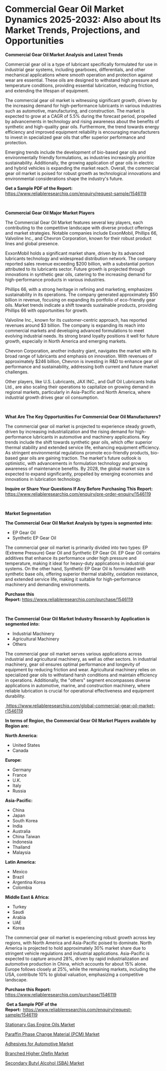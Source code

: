<p><h1>Commercial Gear Oil Market Dynamics 2025-2032: Also about Its Market Trends, Projections, and Opportunities</h1></p><p><strong>Commercial Gear Oil Market Analysis and Latest Trends</strong></p>
<p><p>Commercial gear oil is a type of lubricant specifically formulated for use in industrial gear systems, including gearboxes, differentials, and other mechanical applications where smooth operation and protection against wear are essential. These oils are designed to withstand high pressure and temperature conditions, providing essential lubrication, reducing friction, and extending the lifespan of equipment.</p><p>The commercial gear oil market is witnessing significant growth, driven by the increasing demand for high-performance lubricants in various industries such as automotive, manufacturing, and construction. The market is expected to grow at a CAGR of 5.5% during the forecast period, propelled by advancements in technology and rising awareness about the benefits of synthetic and high-quality gear oils. Furthermore, the trend towards energy efficiency and improved equipment reliability is encouraging manufacturers to invest in specialized gear oils that offer superior performance and protection.</p><p>Emerging trends include the development of bio-based gear oils and environmentally friendly formulations, as industries increasingly prioritize sustainability. Additionally, the growing application of gear oils in electric and hybrid vehicles is expanding the market reach. Overall, the commercial gear oil market is poised for robust growth as technological innovations and environmental considerations shape the industry's future.</p></p>
<p><strong>Get a Sample PDF of the Report:&nbsp;</strong> <a href="https://www.reliableresearchiq.com/enquiry/request-sample/1546119?utm_campaign=1906&utm_medium=2&utm_source=Github&utm_content=ia&utm_term=02042025&utm_id=commercial-gear-oil">https://www.reliableresearchiq.com/enquiry/request-sample/1546119</a></p>
<p>&nbsp;</p>
<p><strong>Commercial Gear Oil Major Market Players</strong></p>
<p><p>The Commercial Gear Oil Market features several key players, each contributing to the competitive landscape with diverse product offerings and market strategies. Notable companies include ExxonMobil, Phillips 66, Valvoline Inc., and Chevron Corporation, known for their robust product lines and global presence.</p><p>ExxonMobil holds a significant market share, driven by its advanced lubricants technology and widespread distribution network. The company reported sales revenue exceeding $200 billion, with a substantial portion attributed to its lubricants sector. Future growth is projected through innovations in synthetic gear oils, catering to the increasing demand for high-performance products in various industries.</p><p>Phillips 66, with a strong heritage in refining and marketing, emphasizes sustainability in its operations. The company generated approximately $50 billion in revenue, focusing on expanding its portfolio of eco-friendly gear oils. Market trends indicate a shift towards sustainable products, providing Phillips 66 with opportunities for growth.</p><p>Valvoline Inc., known for its customer-centric approach, has reported revenues around $3 billion. The company is expanding its reach into commercial markets and developing advanced formulations to meet evolving industrial needs. Its strong brand loyalty positions it well for future growth, especially in North America and emerging markets.</p><p>Chevron Corporation, another industry giant, navigates the market with its broad range of lubricants and emphasis on innovation. With revenues of approximately $246 billion, Chevron is investing in R&D to enhance gear oil performance and sustainability, addressing both current and future market challenges.</p><p>Other players, like U.S. Lubricants, JAX INC., and Gulf Oil Lubricants India Ltd., are also scaling their operations to capitalize on growing demand in regional markets, particularly in Asia-Pacific and North America, where industrial growth drives gear oil consumption.</p></p>
<p>&nbsp;</p>
<p><strong>What Are The Key Opportunities For Commercial Gear Oil Manufacturers?</strong></p>
<p><p>The commercial gear oil market is projected to experience steady growth, driven by increasing industrialization and the rising demand for high-performance lubricants in automotive and machinery applications. Key trends include the shift towards synthetic gear oils, which offer superior thermal stability and extended service life, enhancing equipment efficiency. As stringent environmental regulations promote eco-friendly products, bio-based gear oils are gaining traction. The market's future outlook is optimistic, with advancements in formulation technology and growing awareness of maintenance benefits. By 2028, the global market size is expected to expand significantly, propelled by emerging economies and innovations in lubrication technology.</p></p>
<p><strong>Inquire or Share Your Questions If Any Before Purchasing This Report:</strong> <a href="https://www.reliableresearchiq.com/enquiry/pre-order-enquiry/1546119?utm_campaign=1906&utm_medium=2&utm_source=Github&utm_content=ia&utm_term=02042025&utm_id=commercial-gear-oil">https://www.reliableresearchiq.com/enquiry/pre-order-enquiry/1546119</a></p>
<p>&nbsp;</p>
<p><strong>Market Segmentation</strong></p>
<p><strong>The Commercial Gear Oil Market Analysis by types is segmented into:</strong></p>
<p><ul><li>EP Gear Oil</li><li>Synthetic EP Gear Oil</li></ul></p>
<p><p>The commercial gear oil market is primarily divided into two types: EP (Extreme Pressure) Gear Oil and Synthetic EP Gear Oil. EP Gear Oil contains additives that enhance its performance under high pressure and temperature, making it ideal for heavy-duty applications in industrial gear systems. On the other hand, Synthetic EP Gear Oil is formulated with synthetic base oils, offering superior thermal stability, oxidation resistance, and extended service life, making it suitable for high-performance machinery and demanding environments.</p></p>
<p><strong>Purchase this Report:&nbsp;</strong><a href="https://www.reliableresearchiq.com/purchase/1546119?utm_campaign=1906&utm_medium=2&utm_source=Github&utm_content=ia&utm_term=02042025&utm_id=commercial-gear-oil">https://www.reliableresearchiq.com/purchase/1546119</a></p>
<p>&nbsp;</p>
<p><strong>The Commercial Gear Oil Market Industry Research by Application is segmented into:</strong></p>
<p><ul><li>Industrial Machinery</li><li>Agricultural Machinery</li><li>Others</li></ul></p>
<p><p>The commercial gear oil market serves various applications across industrial and agricultural machinery, as well as other sectors. In industrial machinery, gear oil ensures optimal performance and longevity of equipment by reducing friction and wear. Agricultural machinery relies on specialized gear oils to withstand harsh conditions and maintain efficiency in operations. Additionally, the "others" segment encompasses diverse applications in automotive, marine, and construction machinery, where reliable lubrication is crucial for operational effectiveness and equipment durability.</p></p>
<p><a href="https://www.reliableresearchiq.com/global-commercial-gear-oil-market-r1546119?utm_campaign=1906&utm_medium=2&utm_source=Github&utm_content=ia&utm_term=02042025&utm_id=commercial-gear-oil">&nbsp;https://www.reliableresearchiq.com/global-commercial-gear-oil-market-r1546119</a></p>
<p><strong>In terms of Region, the Commercial Gear Oil Market Players available by Region are:</strong></p>
<p>
    <p> <strong> North America: </strong>
        <ul>
            <li>United States</li>
            <li>Canada</li>
        </ul>
        </p> 
    <p> <strong> Europe: </strong>
        <ul>
            <li>Germany</li>
            <li>France</li>
            <li>U.K.</li>
            <li>Italy</li>
            <li>Russia</li>
        </ul>
        </p> 
    <p> <strong> Asia-Pacific: </strong>
        <ul>
            <li>China</li>
            <li>Japan</li>
            <li>South Korea</li>
            <li>India</li>
            <li>Australia</li>
            <li>China Taiwan</li>
            <li>Indonesia</li>
            <li>Thailand</li>
            <li>Malaysia</li>
        </ul>
        </p> 
    <p> <strong> Latin America: </strong>
        <ul>
            <li>Mexico</li>
            <li>Brazil</li>
            <li>Argentina Korea</li>
            <li>Colombia</li>
        </ul>
        </p> 
    <p> <strong> Middle East & Africa: </strong>
        <ul>
            <li>Turkey</li>
            <li>Saudi</li>
            <li>Arabia</li>
            <li>UAE</li>
            <li>Korea</li>
        </ul>
    </p>
    </p>
<p><p>The commercial gear oil market is experiencing robust growth across key regions, with North America and Asia-Pacific poised to dominate. North America is projected to hold approximately 30% market share due to stringent vehicle regulations and industrial applications. Asia-Pacific is expected to capture around 28%, driven by rapid industrialization and automotive production in China, which accounts for about 15% alone. Europe follows closely at 25%, while the remaining markets, including the USA, contribute 10% to global valuation, emphasizing a competitive landscape.</p></p>
<p><strong>Purchase this Report: </strong><a href="https://www.reliableresearchiq.com/purchase/1546119?utm_campaign=1906&utm_medium=2&utm_source=Github&utm_content=ia&utm_term=02042025&utm_id=commercial-gear-oil">https://www.reliableresearchiq.com/purchase/1546119</a></p>
<p>&nbsp;<strong>Get a Sample PDF of the Report:&nbsp;&nbsp;</strong><a href="https://www.reliableresearchiq.com/enquiry/request-sample/1546119?utm_campaign=1906&utm_medium=2&utm_source=Github&utm_content=ia&utm_term=02042025&utm_id=commercial-gear-oil">https://www.reliableresearchiq.com/enquiry/request-sample/1546119</a></p>
<p><strong></strong></p>
<p><p><a href="https://github.com/omduthkevork/Market-Research-Report-List-1/blob/main/stationary-gas-engine-oils-market.md?utm_campaign=1906&utm_medium=2&utm_source=Github&utm_content=ia&utm_term=02042025&utm_id=commercial-gear-oil">Stationary Gas Engine Oils Market</a></p><p><a href="https://github.com/akramisabtu/Market-Research-Report-List-1/blob/main/paraffin-phase-change-material-pcm-market.md?utm_campaign=1906&utm_medium=2&utm_source=Github&utm_content=ia&utm_term=02042025&utm_id=commercial-gear-oil">Paraffin Phase Change Material (PCM) Market</a></p><p><a href="https://github.com/mcveathuane2/Market-Research-Report-List-1/blob/main/adhesives-for-automotive-market.md?utm_campaign=1906&utm_medium=2&utm_source=Github&utm_content=ia&utm_term=02042025&utm_id=commercial-gear-oil">Adhesives for Automotive Market</a></p><p><a href="https://github.com/cherrivacius/Market-Research-Report-List-1/blob/main/branched-higher-olefin-market.md?utm_campaign=1906&utm_medium=2&utm_source=Github&utm_content=ia&utm_term=02042025&utm_id=commercial-gear-oil">Branched Higher Olefin Market</a></p><p><a href="https://github.com/mafuzakirju/Market-Research-Report-List-1/blob/main/secondary-butyl-alcohol-sba-market.md?utm_campaign=1906&utm_medium=2&utm_source=Github&utm_content=ia&utm_term=02042025&utm_id=commercial-gear-oil">Secondary Butyl Alcohol (SBA) Market</a></p></p>